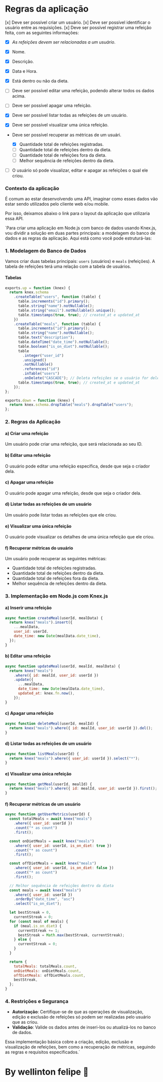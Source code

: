 # Regras da aplicação

[x] Deve ser possível criar um usuário.
[x] Deve ser possível identificar o usuário entre as requisições.
[x] Deve ser possível registrar uma refeição feita, com as seguintes informações:

- [x] _As refeições devem ser relacionadas a um usuário_.
- [x] Nome.
- [x] Descrição.
- [x] Data e Hora.
- [x] Está dentro ou não da dieta.

- [ ] Deve ser possível editar uma refeição, podendo alterar todos os dados acima.
- [ ] Deve ser possível apagar uma refeição.
- [x] Deve ser possível listar todas as refeições de um usuário.
- [x] Deve ser possível visualizar uma única refeição.
- Deve ser possível recuperar as métricas de um usuári.

  - [x] Quantidade total de refeições registradas.
  - [ ] Quantidade total de refeições dentro da dieta.
  - [ ] Quantidade total de refeições fora da dieta.
  - [ ] Melhor sequência de refeições dentro da dieta.

- [ ] O usuário só pode visualizar, editar e apagar as refeições o qual ele criou.

### Contexto da aplicação

É comum ao estar desenvolvendo uma API, imaginar como esses dados vão estar sendo utilizados pelo cliente web e/ou mobile.

Por isso, deixamos abaixo o link para o layout da aplicação que utilizaria essa API.

`Para criar uma aplicação em Node.js com banco de dados usando Knex.js, vou dividir a solução em duas partes principais: a modelagem do banco de dados e as regras da aplicação. Aqui está como você pode estruturá-las:

### 1. Modelagem do Banco de Dados

Vamos criar duas tabelas principais: `users` (usuários) e `meals` (refeições). A tabela de refeições terá uma relação com a tabela de usuários.

#### Tabelas

```js
exports.up = function (knex) {
  return knex.schema
    .createTable("users", function (table) {
      table.increments("id").primary();
      table.string("name").notNullable();
      table.string("email").notNullable().unique();
      table.timestamps(true, true); // created_at e updated_at
    })
    .createTable("meals", function (table) {
      table.increments("id").primary();
      table.string("name").notNullable();
      table.text("description");
      table.dateTime("date_time").notNullable();
      table.boolean("is_on_diet").notNullable();
      table
        .integer("user_id")
        .unsigned()
        .notNullable()
        .references("id")
        .inTable("users")
        .onDelete("CASCADE"); // Deleta refeições se o usuário for deletado
      table.timestamps(true, true); // created_at e updated_at
    });
};

exports.down = function (knex) {
  return knex.schema.dropTable("meals").dropTable("users");
};
```

### 2. Regras da Aplicação

#### a) Criar uma refeição

Um usuário pode criar uma refeição, que será relacionada ao seu ID.

#### b) Editar uma refeição

O usuário pode editar uma refeição específica, desde que seja o criador dela.

#### c) Apagar uma refeição

O usuário pode apagar uma refeição, desde que seja o criador dela.

#### d) Listar todas as refeições de um usuário

Um usuário pode listar todas as refeições que ele criou.

#### e) Visualizar uma única refeição

O usuário pode visualizar os detalhes de uma única refeição que ele criou.

#### f) Recuperar métricas do usuário

Um usuário pode recuperar as seguintes métricas:

- Quantidade total de refeições registradas.
- Quantidade total de refeições dentro da dieta.
- Quantidade total de refeições fora da dieta.
- Melhor sequência de refeições dentro da dieta.

### 3. Implementação em Node.js com Knex.js

#### a) Inserir uma refeição

```js
async function createMeal(userId, mealData) {
  return knex("meals").insert({
    ...mealData,
    user_id: userId,
    date_time: new Date(mealData.date_time),
  });
}
```

#### b) Editar uma refeição

```js
async function updateMeal(userId, mealId, mealData) {
  return knex("meals")
    .where({ id: mealId, user_id: userId })
    .update({
      ...mealData,
      date_time: new Date(mealData.date_time),
      updated_at: knex.fn.now(),
    });
}
```

#### c) Apagar uma refeição

```js
async function deleteMeal(userId, mealId) {
  return knex("meals").where({ id: mealId, user_id: userId }).del();
}
```

#### d) Listar todas as refeições de um usuário

```js
async function listMeals(userId) {
  return knex("meals").where({ user_id: userId }).select("*");
}
```

#### e) Visualizar uma única refeição

```js
async function getMeal(userId, mealId) {
  return knex("meals").where({ id: mealId, user_id: userId }).first();
}
```

#### f) Recuperar métricas de um usuário

```js
async function getUserMetrics(userId) {
  const totalMeals = await knex("meals")
    .where({ user_id: userId })
    .count("* as count")
    .first();

  const onDietMeals = await knex("meals")
    .where({ user_id: userId, is_on_diet: true })
    .count("* as count")
    .first();

  const offDietMeals = await knex("meals")
    .where({ user_id: userId, is_on_diet: false })
    .count("* as count")
    .first();

  // Melhor sequência de refeições dentro da dieta
  const meals = await knex("meals")
    .where({ user_id: userId })
    .orderBy("date_time", "asc")
    .select("is_on_diet");

  let bestStreak = 0,
    currentStreak = 0;
  for (const meal of meals) {
    if (meal.is_on_diet) {
      currentStreak += 1;
      bestStreak = Math.max(bestStreak, currentStreak);
    } else {
      currentStreak = 0;
    }
  }

  return {
    totalMeals: totalMeals.count,
    onDietMeals: onDietMeals.count,
    offDietMeals: offDietMeals.count,
    bestStreak,
  };
}
```

### 4. Restrições e Segurança

- **Autorização**: Certifique-se de que as operações de visualização, edição e exclusão de refeições só podem ser realizadas pelo usuário que as criou.
- **Validação**: Valide os dados antes de inseri-los ou atualizá-los no banco de dados.

Essa implementação básica cobre a criação, edição, exclusão e visualização de refeições, bem como a recuperação de métricas, seguindo as regras e requisitos especificados.`

# By wellinton felipe 💙
